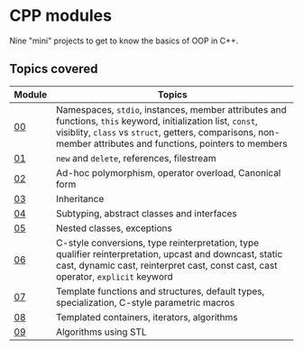 # CPP modules

Nine "mini" projects to get to know the basics of OOP in C++.

## Topics covered

| Module                                                                               | Topics                                                                                                                                                                                                                        |
| ------------------------------------------------------------------------------------ | ----------------------------------------------------------------------------------------------------------------------------------------------------------------------------------------------------------------------------- |
| [00](https://github.com/nicolasgasco/42_cursus/tree/master/15_cpp_modules/module_00) | Namespaces, `stdio`, instances, member attributes and functions, `this` keyword, initialization list, `const`, visiblity, `class` vs `struct`, getters, comparisons, non-member attributes and functions, pointers to members |
| [01](https://github.com/nicolasgasco/42_cursus/tree/master/15_cpp_modules/module_01) | `new` and `delete`, references, filestream                                                                                                                                                                                    |
| [02](https://github.com/nicolasgasco/42_cursus/tree/master/15_cpp_modules/module_02) | Ad-hoc polymorphism, operator overload, Canonical form                                                                                                                                                                        |
| [03](https://github.com/nicolasgasco/42_cursus/tree/master/15_cpp_modules/module_03) | Inheritance                                                                                                                                                                                                                   |
| [04](https://github.com/nicolasgasco/42_cursus/tree/master/15_cpp_modules/module_04) | Subtyping, abstract classes and interfaces                                                                                                                                                                                    |
| [05](https://github.com/nicolasgasco/42_cursus/tree/master/15_cpp_modules/module_05) | Nested classes, exceptions                                                                                                                                                                                                    |
| [06](https://github.com/nicolasgasco/42_cursus/tree/master/15_cpp_modules/module_06) | C-style conversions, type reinterpretation, type qualifier reinterpretation, upcast and downcast, static cast, dynamic cast, reinterpret cast, const cast, cast operator, `explicit` keyword                                  |
| [07](https://github.com/nicolasgasco/42_cursus/tree/master/15_cpp_modules/module_07) | Template functions and structures, default types, specialization, C-style parametric macros                                                                                                                                   |
| [08](https://github.com/nicolasgasco/42_cursus/tree/master/15_cpp_modules/module_08) | Templated containers, iterators, algorithms                                                                                                                                                                                   |
| [09](https://github.com/nicolasgasco/42_cursus/tree/master/15_cpp_modules/module_09) |Algorithms using STL|
